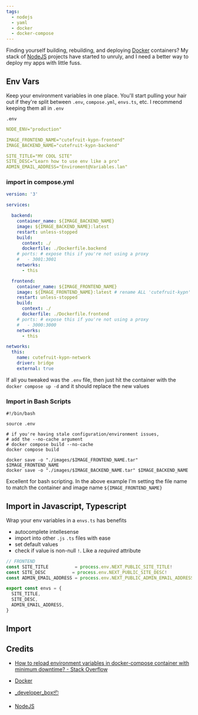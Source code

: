 ```yaml
---
tags:
  - nodejs
  - yaml
  - docker
  - docker-compose
---
```

Finding yourself building, rebuilding, and deploying [Docker](📁developer/Home%20Lab%20🏠/Docker.md) containers? My stack of [NodeJS](📁developer/NodeJS.md) projects have started to unruly, and I need a better way to deploy my apps with little fuss. 

## Env Vars

Keep your environment variables in one place. You'll start pulling your hair out if they're split between `.env`, `compose.yml`, `envs.ts`, etc.  I recommend keeping them all in `.env`

`.env`
```yml
NODE_ENV="production"

IMAGE_FRONTEND_NAME="cutefruit-kypn-frontend"
IMAGE_BACKEND_NAME="cutefruit-kypn-backend"

SITE_TITLE="MY COOL SITE"
SITE_DESC="Learn how to use env like a pro"
ADMIN_EMAIL_ADDRESS="Enviroment@Variables.lan"
```
### import in compose.yml
```yml
version: '3'

services:

  backend:
    container_name: ${IMAGE_BACKEND_NAME}
    image: ${IMAGE_BACKEND_NAME}:latest 
    restart: unless-stopped
    build: 
      context: ./
      dockerfile: ./Dockerfile.backend
    # ports: # expose this if you're not using a proxy
    #   - 3001:3001
    networks:
      - this

  frontend:
    container_name: ${IMAGE_FRONTEND_NAME}
    image: ${IMAGE_FRONTEND_NAME}:latest # rename ALL 'cutefruit-kypn' to a unique name 
    restart: unless-stopped
    build: 
      context: ./
      dockerfile: ./Dockerfile.frontend
    # ports: # expose this if you're not using a proxy
    #   - 3000:3000
    networks:
      - this

networks:    
  this:
    name: cutefruit-kypn-network
    driver: bridge  
    external: true 

```

If all you tweaked was the `.env` file, then just hit the container with the `docker compose up -d` and it should replace the new values

### Import in Bash Scripts
```shell
#!/bin/bash

source .env

# if you're having stale configuration/environment issues, 
# add the --no-cache argument
# docker compose build --no-cache
docker compose build 

docker save -o "./images/$IMAGE_FRONTEND_NAME.tar" $IMAGE_FRONTEND_NAME
docker save -o "./images/$IMAGE_BACKEND_NAME.tar" $IMAGE_BACKEND_NAME
```

Excellent for bash scripting. In the above example I'm setting the file name to match the container and image name `${IMAGE_FRONTEND_NAME}`

## Import in Javascript, Typescript

Wrap your env variables in a `envs.ts` has benefits
- autocomplete intellesense
- import into other `.js` `.ts` files with ease
- set default values 
- check if value is non-null `!`. Like a *required* attribute

```ts
// FRONTEND      
const SITE_TITLE          = process.env.NEXT_PUBLIC_SITE_TITLE! 
const SITE_DESC          = process.env.NEXT_PUBLIC_SITE_DESC! 
const ADMIN_EMAIL_ADDRESS = process.env.NEXT_PUBLIC_ADMIN_EMAIL_ADDRESS!

export const envs = {
  SITE_TITLE,
  SITE_DESC,
  ADMIN_EMAIL_ADDRESS,
} 
```

## Import
## Credits
- [How to reload environment variables in docker-compose container with minimum downtime? - Stack Overflow](https://stackoverflow.com/questions/42149529/how-to-reload-environment-variables-in-docker-compose-container-with-minimum-dow)

- [Docker](📁developer/Home%20Lab%20🏠/Docker.md)
- [_developer_box📦](📁developer/_developer_box📦.md)
- [NodeJS](📁developer/NodeJS.md)